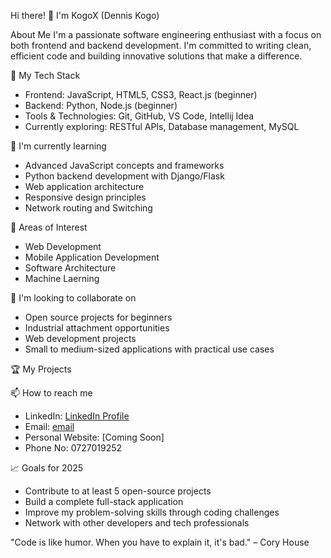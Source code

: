 Hi there! 👋 I'm KogoX (Dennis Kogo)

About Me
I'm a passionate software engineering enthusiast with a focus on both frontend and backend development.
I'm committed to writing clean, efficient code and building innovative solutions that make a difference.

🔭 My Tech Stack
- Frontend: JavaScript, HTML5, CSS3, React.js (beginner)
- Backend: Python, Node.js (beginner)
- Tools & Technologies: Git, GitHub, VS Code, Intellij Idea
- Currently exploring: RESTful APIs, Database management, MySQL

🌱 I'm currently learning
- Advanced JavaScript concepts and frameworks
- Python backend development with Django/Flask
- Web application architecture
- Responsive design principles
- Network routing and Switching

👀 Areas of Interest
- Web Development
- Mobile Application Development
- Software Architecture
- Machine Laerning

💞️ I'm looking to collaborate on
- Open source projects for beginners
- Industrial attachment opportunities
- Web development projects
- Small to medium-sized applications with practical use cases



🏆 My Projects
<!-- When you have projects to showcase, list them here -->
<!-- 
- [](Link) - Brief description
- [Online Car Rental System](https://github.com/KogoX/onlineshoppingwebsite) - Project which is still on progress
-->

📫 How to reach me
- LinkedIn: [LinkedIn Profile](linkedin.com/in/dennis-kogo-04a798267)
- Email: [email](kogodennis390@gmail.com)
- Personal Website: [Coming Soon]
- Phone No: 0727019252

 📈 Goals for 2025
- Contribute to at least 5 open-source projects
- Build a complete full-stack application
- Improve my problem-solving skills through coding challenges
- Network with other developers and tech professionals

"Code is like humor. When you have to explain it, it's bad." – Cory House

